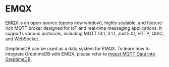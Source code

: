 # EMQX

[EMQX](https://www.emqx.io/) is an open-source (opens new window), highly scalable, and feature-rich MQTT broker designed for IoT and real-time messaging applications. It supports various protocols, including MQTT (3.1, 3.1.1, and 5.0), HTTP, QUIC, and WebSocket.

GreptimeDB can be used as a data system for EMQX. To learn how to integrate GreptimeDB with EMQX, please refer to [Ingest MQTT Data into GreptimeDB](https://www.emqx.io/docs/en/v5/data-integration/data-bridge-greptimedb.html).
